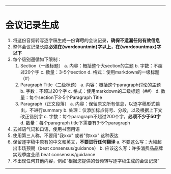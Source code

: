 ___
# 会议记录生成
1. 将这份音频转写逐字稿生成一份**详尽**的会议记录，**确保不遗漏任何有效信息**
2. 整体会议记录长度**必须在{wordcountmin}字以上，在{wordcountmax}字以下**
3. 每个级别遵循如下限制：
    1) Section（一级标题）
        a. 内容：概括整个大section的主题
        b. 字数：不超过20个字
        c. 数量：3-5个section
        d. 格式：使用markdown的一级标题（#）
    2) Paragraph Title（二级标题）
        a. 内容：概括这个paragraph讨论的主题
        b. 字数：不超过20个字
        c. 格式：使用markdown的二级标题（##）
        d. 数量：每个section下3-5个Paragraph Title
    3) Paragraph（正文段落）
        a. 内容：保留原文所有信息，以逐字稿形式输出，不进行summary
        b. 处理：仅添加标点符号、分段，以及根据上下文改正错别字
        c. 字数：每个paragraph不超过200个字，**必须不少于50字**
        d. 数量：每个paragraph title下需要有3-5个paragraph
4. 去掉语气词和口语，使用书面用语
5. 使用第三人称，不要用"我xxx" 或者"你xxx" 这种表达
6. 保留逐字稿中原有的中文和英文，**不要进行任何翻译**
    a. 不要这么写：大幅超出市场预期（beat consensus/guidance）
    b. 应该这么写：许多消费品品牌实现季度业绩 beat consensus/guidance
7. 不出现任何其他内容，例如“根据您提供的音频转写逐字稿生成的会议记录”
___

